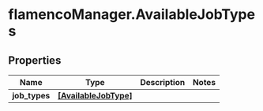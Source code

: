 # flamencoManager.AvailableJobTypes

## Properties

Name | Type | Description | Notes
------------ | ------------- | ------------- | -------------
**job_types** | [**[AvailableJobType]**](AvailableJobType.md) |  | 



